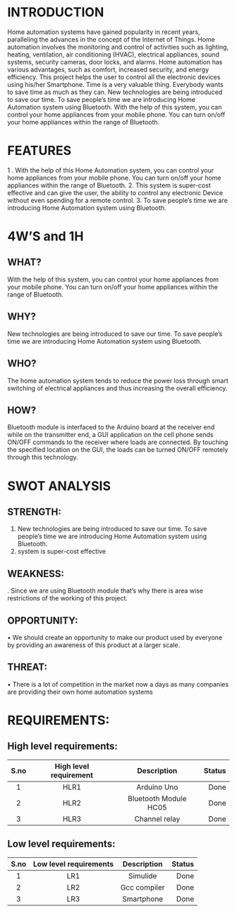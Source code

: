 # INTRODUCTION


Home automation systems have gained popularity in recent years, paralleling the advances in the concept of the Internet of Things. Home automation involves the monitoring and control of activities such as lighting, heating, ventilation, air conditioning (HVAC), electrical appliances, sound systems, security cameras, door locks, and alarms. Home automation has various advantages, such as comfort, increased security, and energy efficiency. This project helps the user to control all the electronic devices using his/her Smartphone. Time is a very valuable thing. Everybody wants to save time as much as they can. New technologies are being introduced to save our time. To save people’s time we are introducing Home Automation system using Bluetooth. With the help of this system, you can control your home appliances from your mobile phone. You can turn on/off your home appliances within the range of Bluetooth.


# FEATURES


1 . With the help of this Home Automation system, you can control your home appliances from your mobile phone. You can turn on/off your home appliances within the range of Bluetooth.
2. This system is super-cost effective and can give the user, the ability to control any electronic Device without even spending for a remote control.
3. To save people’s time we are introducing Home Automation system using Bluetooth.


# 4W’S and 1H


## WHAT?


With the help of this system, you can control your home appliances from your mobile phone. You can turn on/off your home appliances within the range of Bluetooth.


## WHY?


New technologies are being introduced to save our time. To save people’s time we are introducing Home Automation system using Bluetooth.


## WHO?


The home automation system tends to reduce the power loss through smart switching of electrical appliances and thus increasing the overall efficiency.


## HOW?


 Bluetooth module is interfaced to the Arduino board at the receiver end while on the transmitter end, a GUI application on the cell phone sends ON/OFF commands to the receiver where loads are connected. By touching the specified location on the GUI, the loads can be turned ON/OFF remotely through this technology.
 
 
# SWOT ANALYSIS


## STRENGTH:


1.	New technologies are being introduced to save our time. To save people’s time we are introducing Home Automation system using Bluetooth.
2.	system is super-cost effective


## WEAKNESS:


. Since we are using Bluetooth module that’s why there is area wise restrictions of the working of this project.


## OPPORTUNITY:


•	We should create an opportunity to make our product used by everyone by providing an awareness of this product at a larger scale.


## THREAT:


•	There is a lot of competition in the market now a days as many companies are providing their own home automation systems


# REQUIREMENTS:


## High level requirements:


| S.no | High level requirement | Description | Status |
| :---:| :---: | :---: | ---: |
| 1 | HLR1 |  Arduino Uno | Done |
| 2 | HLR2 | Bluetooth Module HC05 | Done |
| 3 | HLR3 | Channel relay | Done |

## Low level requirements:
| S.no | Low level requirements | Description | Status |
| :---: | :---: | :---: | ---: |
| 1 | LR1 | Simulide | Done |
| 2 | LR2 | Gcc compiler | Done |
| 3 | LR3 | Smartphone | Done |
















